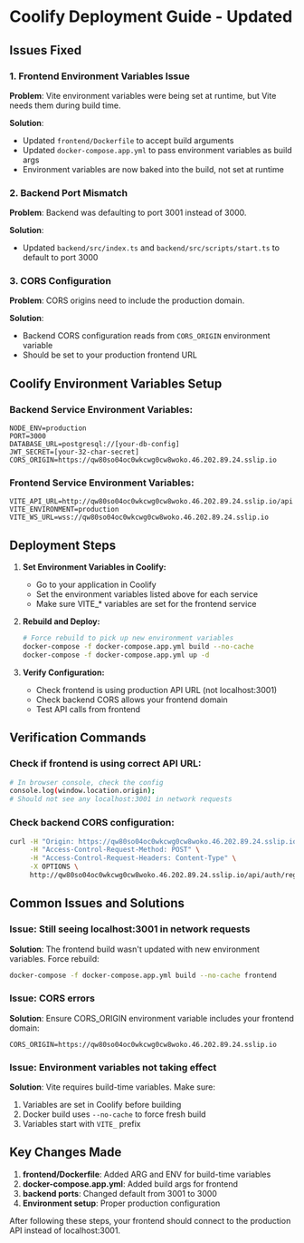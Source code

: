# Coolify Deployment Guide - Updated

## Issues Fixed

### 1. Frontend Environment Variables Issue

**Problem**: Vite environment variables were being set at runtime, but Vite needs them during build time.

**Solution**:

- Updated `frontend/Dockerfile` to accept build arguments
- Updated `docker-compose.app.yml` to pass environment variables as build args
- Environment variables are now baked into the build, not set at runtime

### 2. Backend Port Mismatch

**Problem**: Backend was defaulting to port 3001 instead of 3000.

**Solution**:

- Updated `backend/src/index.ts` and `backend/src/scripts/start.ts` to default to port 3000

### 3. CORS Configuration

**Problem**: CORS origins need to include the production domain.

**Solution**:

- Backend CORS configuration reads from `CORS_ORIGIN` environment variable
- Should be set to your production frontend URL

## Coolify Environment Variables Setup

### Backend Service Environment Variables:

```
NODE_ENV=production
PORT=3000
DATABASE_URL=postgresql://[your-db-config]
JWT_SECRET=[your-32-char-secret]
CORS_ORIGIN=https://qw80so04oc0wkcwg0cw8woko.46.202.89.24.sslip.io
```

### Frontend Service Environment Variables:

```
VITE_API_URL=http://qw80so04oc0wkcwg0cw8woko.46.202.89.24.sslip.io/api
VITE_ENVIRONMENT=production
VITE_WS_URL=wss://qw80so04oc0wkcwg0cw8woko.46.202.89.24.sslip.io
```

## Deployment Steps

1. **Set Environment Variables in Coolify:**

   - Go to your application in Coolify
   - Set the environment variables listed above for each service
   - Make sure VITE\_\* variables are set for the frontend service

2. **Rebuild and Deploy:**

   ```bash
   # Force rebuild to pick up new environment variables
   docker-compose -f docker-compose.app.yml build --no-cache
   docker-compose -f docker-compose.app.yml up -d
   ```

3. **Verify Configuration:**
   - Check frontend is using production API URL (not localhost:3001)
   - Check backend CORS allows your frontend domain
   - Test API calls from frontend

## Verification Commands

### Check if frontend is using correct API URL:

```bash
# In browser console, check the config
console.log(window.location.origin);
# Should not see any localhost:3001 in network requests
```

### Check backend CORS configuration:

```bash
curl -H "Origin: https://qw80so04oc0wkcwg0cw8woko.46.202.89.24.sslip.io" \
     -H "Access-Control-Request-Method: POST" \
     -H "Access-Control-Request-Headers: Content-Type" \
     -X OPTIONS \
     http://qw80so04oc0wkcwg0cw8woko.46.202.89.24.sslip.io/api/auth/register
```

## Common Issues and Solutions

### Issue: Still seeing localhost:3001 in network requests

**Solution**: The frontend build wasn't updated with new environment variables. Force rebuild:

```bash
docker-compose -f docker-compose.app.yml build --no-cache frontend
```

### Issue: CORS errors

**Solution**: Ensure CORS_ORIGIN environment variable includes your frontend domain:

```
CORS_ORIGIN=https://qw80so04oc0wkcwg0cw8woko.46.202.89.24.sslip.io
```

### Issue: Environment variables not taking effect

**Solution**: Vite requires build-time variables. Make sure:

1. Variables are set in Coolify before building
2. Docker build uses `--no-cache` to force fresh build
3. Variables start with `VITE_` prefix

## Key Changes Made

1. **frontend/Dockerfile**: Added ARG and ENV for build-time variables
2. **docker-compose.app.yml**: Added build args for frontend
3. **backend ports**: Changed default from 3001 to 3000
4. **Environment setup**: Proper production configuration

After following these steps, your frontend should connect to the production API instead of localhost:3001.
